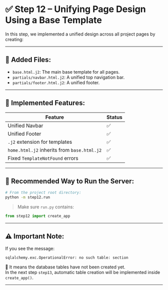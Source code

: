 
# ✅ Step 12 – Unifying Page Design Using a Base Template

In this step, we implemented a unified design across all project pages by creating:

---

## 📁 Added Files:

- `base.html.j2`: The main base template for all pages.
- `partials/navbar.html.j2`: A unified top navigation bar.
- `partials/footer.html.j2`: A unified footer.

---

## 🧩 Implemented Features:

| Feature                     | Status |
|----------------------------|--------|
| Unified Navbar             | ✅     |
| Unified Footer             | ✅     |
| `.j2` extension for templates | ✅     |
| `home.html.j2` inherits from `base.html.j2` | ✅ |
| Fixed `TemplateNotFound` errors | ✅ |

---

## 🚀 Recommended Way to Run the Server:

```bash
# From the project root directory:
python -m step12.run
```

> Make sure `run.py` contains:
```python
from step12 import create_app
```

---

## ⚠️ Important Note:

If you see the message:
```
sqlalchemy.exc.OperationalError: no such table: section
```

📌 It means the database tables have not been created yet.  
In the next step `step13`, automatic table creation will be implemented inside `create_app()`.

---
